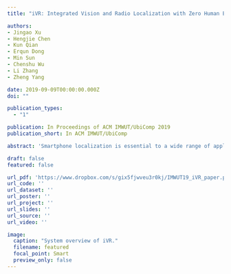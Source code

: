 ```yaml
---
title: "iVR: Integrated Vision and Radio Localization with Zero Human Effort"

authors:
- Jingao Xu
- Hengjie Chen
- Kun Qian
- Erqun Dong
- Min Sun
- Chenshu Wu
- Li Zhang
- Zheng Yang

date: 2019-09-09T00:00:00.000Z
doi: ""

publication_types:
  - "1"

publication: In Proceedings of ACM IMWUT/UbiComp 2019
publication_short: In ACM IMWUT/UbiComp

abstract: 'Smartphone localization is essential to a wide range of applications in shopping malls, museums, office buildings, and other public places. Existing solutions relying on radio fingerprints and/or inertial sensors suffer from large location errors and considerable deployment efforts. We observe an opportunity in the recent trend of increasing numbers of security surveillance cameras installed in indoor spaces to overcome these limitations and revisit the problem of smartphone localization with a fresh perspective. However, fusing vision-based and radio-based systems is non-trivial due to the absence of absolute location, incorrespondence of identification and looseness of sensor fusion. This study proposes iVR, an integrated vision and radio localization system that achieves sub-meter accuracy with indoor semantic maps automatically generated from only two surveillance cameras, superior to precedent systems that require manual map construction or plentiful captured images. iVR employs a particle filter to fuse raw estimates from multiple systems, including vision, radio, and inertial sensor systems. By doing so, iVR outputs enhanced accuracy with zero start-up costs, while overcoming the respective drawbacks of each individual sub-system. We implement iVR on commodity smartphones and validate its performance in five different scenarios. The results show that iVR achieves a remarkable localization accuracy of 0.7m, outperforming the state-of-the-art systems by >70%.'

draft: false
featured: false

url_pdf: 'https://www.dropbox.com/s/gix5fjwveu3r0kj/IMWUT19_iVR_paper.pdf?dl=0'
url_code: ''
url_dataset: ''
url_poster: ''
url_project: ''
url_slides: ''
url_source: ''
url_video: ''

image:
  caption: "System overview of iVR."
  filename: featured
  focal_point: Smart
  preview_only: false
---
```

